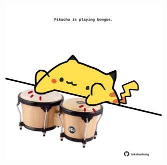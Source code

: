 <!-- built at 08/10/2024, 11:00:37 UTC -->
<p align="center">
  <img width="500" height="500" src="./ReadmeImage.svg">
</p>
